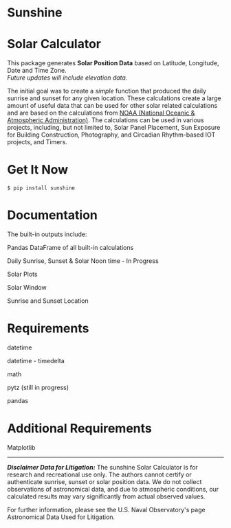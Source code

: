 Sunshine
==========

Solar Calculator
==========

This package generates **Solar Position Data** based on Latitude, Longitude, Date and Time Zone.  
*Future updates will include elevation data.* 

The initial goal was to create a *simple* function that produced the daily sunrise and sunset for any given location. These calculations create a large amount of useful data that can be used for other solar related calculations and are based on the calculations from [NOAA (National Oceanic & Atmospheric Administration)](https://www.esrl.noaa.gov/gmd/grad/solcalc/).  The calculations can be used in various projects, including, but not limited to, Solar Panel Placement, Sun Exposure for Building Construction, Photography, and Circadian Rhythm-based IOT projects, and Timers. 

Get It Now
==========

    $ pip install sunshine


Documentation
=============

The built-in outputs include:

Pandas DataFrame of all built-in calculations 

Daily Sunrise, Sunset & Solar Noon time - In Progress

Solar Plots

Solar Window

Sunrise and Sunset Location


Requirements
============

datetime

datetime - timedelta

math

pytz (still in progress)

pandas

Additional Requirements
============ 
Matplotlib 

-----

***Disclaimer Data for Litigation:***
The sunshine Solar Calculator is for research and recreational use only. The authors cannot certify or authenticate sunrise, sunset or solar position data. We do not collect observations of astronomical data, and due to atmospheric conditions, our calculated results may vary significantly from actual observed values.

For further information, please see the U.S. Naval Observatory's page Astronomical Data Used for Litigation.
